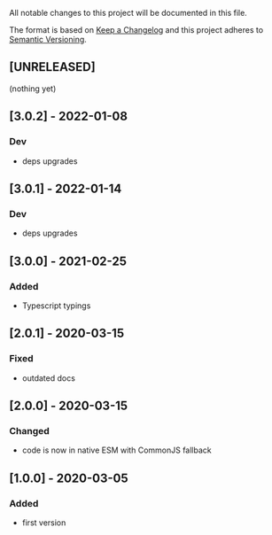 All notable changes to this project will be documented in this file.

The format is based on [Keep a Changelog](http://keepachangelog.com/en/1.0.0/)
and this project adheres to [Semantic Versioning](http://semver.org/spec/v2.0.0.html).

## [UNRELEASED]
(nothing yet)

## [3.0.2] - 2022-01-08
### Dev
- deps upgrades

## [3.0.1] - 2022-01-14
### Dev
- deps upgrades

## [3.0.0] - 2021-02-25
### Added
- Typescript typings

## [2.0.1] - 2020-03-15
### Fixed
- outdated docs

## [2.0.0] - 2020-03-15
### Changed
- code is now in native ESM with CommonJS fallback

## [1.0.0] - 2020-03-05
### Added
- first version
